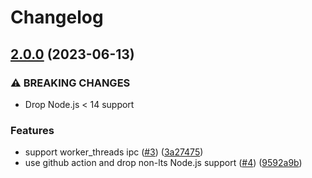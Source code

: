 # Changelog

## [2.0.0](https://github.com/node-modules/sendmessage/compare/v1.1.0...v2.0.0) (2023-06-13)


### ⚠ BREAKING CHANGES

* Drop Node.js < 14 support

### Features

* support worker_threads ipc ([#3](https://github.com/node-modules/sendmessage/issues/3)) ([3a27475](https://github.com/node-modules/sendmessage/commit/3a274755a43d8c7f4af6116717409ae2d9d66cea))
* use github action and drop non-lts Node.js support ([#4](https://github.com/node-modules/sendmessage/issues/4)) ([9592a9b](https://github.com/node-modules/sendmessage/commit/9592a9bd9fe880b565475d7583448af46da077f4))
